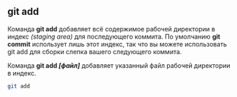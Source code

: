 ## git add

Команда **git add** добавляет всё содержимое рабочей директории в индекс *(staging area)* для последующего коммита. По умолчанию **git commit** использует лишь этот индекс, так что вы можете использовать git add для сборки слепка вашего следующего коммита.

Команда **git add *[файл]*** добавляет указанный файл рабочей директории в индекс.

```bash
git add
```